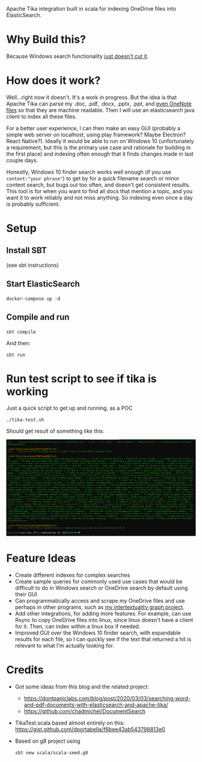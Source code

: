 Apache Tika integration built in scala for indexing OneDrive files into ElasticSearch. 

# Why Build this?
Because Windows search functionality [just doesn't cut it](https://answers.microsoft.com/en-us/windows/forum/windows_10-win_cortana-winpc/why-is-windows-10-search-so-bad-at-its-job/6041e4bf-c30c-4575-a52c-b6916a1e7326). 

# How does it work?
Well...right now it doesn't. It's a work in progress. But the idea is that Apache Tika can parse my .doc, .pdf, .docx, .pptx, .ppt, and [even OneNote files](https://stackoverflow.com/a/41274560/6952495) so that they are machine readable. Then I will use an elasticsearch java client to index all these files. 

For a better user experience, I can then make an easy GUI (probably a simple web server on localhost, using play framework? Maybe Electron? React Native?). Ideally it would be able to run on Windows 10 (unfortunately a requirement, but this is the primary use case and rationale for building in the first place) and indexing often enough that it finds changes made in last couple days. 

Honestly, Windows 10 finder search works well enough (if you use `content:"your phrase"`) to get by for a quick filename search or minor content search, but bugs out too often, and doesn't get consistent results. This tool is for when you want to find all docs that mention a topic, and you want it to work reliably and not miss anything. So indexing even once a day is probably sufficient. 


# Setup
## Install SBT
(see sbt instructions)
## Start ElasticSearch
```
docker-compose up -d
```

## Compile and run
```
sbt compile
```
And then: 
```
sbt run
```

# Run test script to see if tika is working
Just a quick script to get up and running, as a POC
```
./tika-test.sh
```
Should get result of something like this:

![screenshot](https://github.com/RyanQuey/es-index-onedrive/raw/master/screenshots/test-tika.stdout.png)


# Feature Ideas
- Create different indexes for complex searches
- Create sample queries for commonly used use cases that would be difficult to do in Windows search or OneDrive search by default using their GUI
- Can programmatically access and scrape my OneDrive files and use perhaps in other programs, such as [my intertextuality graph project](https://github.com/RyanQuey/intertextuality-graph).
- Add other integrations, for adding more features. For example, can use Rsync to copy OneDrive files into linux, since linux doesn't have a client for it. Then, can index within a linux box if needed. 
- Improved GUI over the Windows 10 finder search, with expandable results for each file, so I can quickly see if the text that returned a hit is relevant to what I'm actually looking for.

# Credits 
- Got some ideas from this blog and the related project: 
    * https://dontpaniclabs.com/blog/post/2020/03/03/searching-word-and-pdf-documents-with-elasticsearch-and-apache-tika/
    * https://github.com/chadmichel/DocumentSearch

- TikaTest.scala based almost entirely on this: https://gist.github.com/dportabella/f6bee43ab543798813e0
- Based on g8 project using 
    ```
    sbt new scala/scala-seed.g8
    ```

